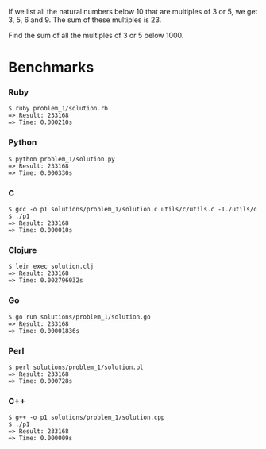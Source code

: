 If we list all the natural numbers below 10 that are multiples of 3 or 5, we get 3, 5, 6 and 9. The sum of these multiples is 23.

Find the sum of all the multiples of 3 or 5 below 1000.

# Benchmarks

### Ruby
```
$ ruby problem_1/solution.rb
=> Result: 233168
=> Time: 0.000210s
```

### Python
```
$ python problem_1/solution.py
=> Result: 233168
=> Time: 0.000330s
```

### C
```
$ gcc -o p1 solutions/problem_1/solution.c utils/c/utils.c -I./utils/c
$ ./p1
=> Result: 233168
=> Time: 0.000010s
```

### Clojure
```
$ lein exec solution.clj
=> Result: 233168
=> Time: 0.002796032s
```

### Go
```
$ go run solutions/problem_1/solution.go
=> Result: 233168
=> Time: 0.00001836s
```


### Perl
```
$ perl solutions/problem_1/solution.pl
=> Result: 233168
=> Time: 0.000728s
```

### C++
```
$ g++ -o p1 solutions/problem_1/solution.cpp
$ ./p1
=> Result: 233168
=> Time: 0.000009s
```
